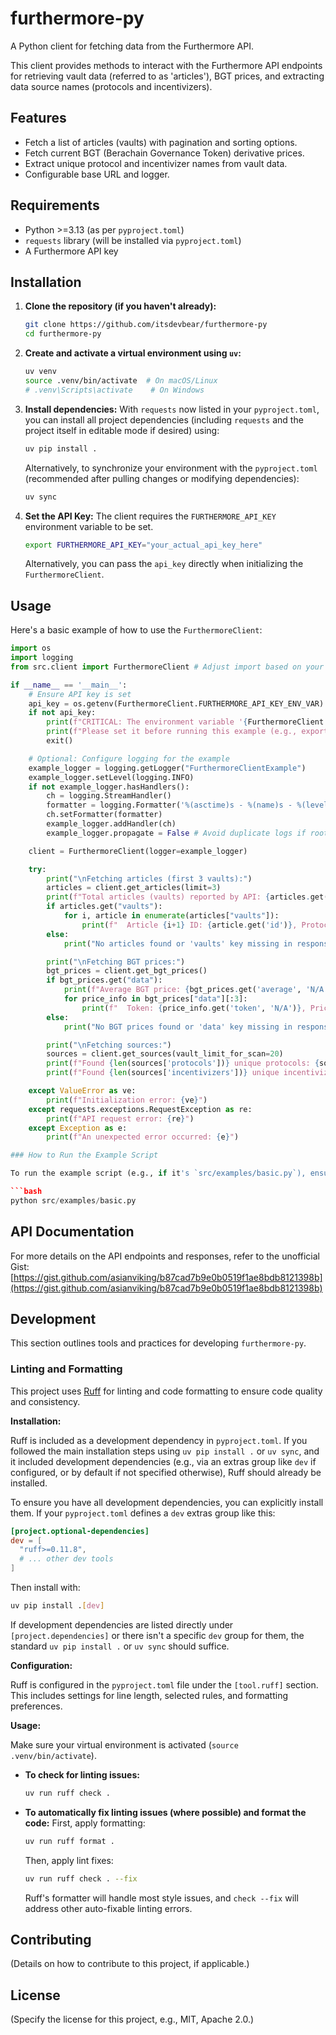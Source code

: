 # furthermore-py

A Python client for fetching data from the Furthermore API.

This client provides methods to interact with the Furthermore API endpoints for retrieving vault data (referred to as 'articles'), BGT prices, and extracting data source names (protocols and incentivizers).

## Features

- Fetch a list of articles (vaults) with pagination and sorting options.
- Fetch current BGT (Berachain Governance Token) derivative prices.
- Extract unique protocol and incentivizer names from vault data.
- Configurable base URL and logger.

## Requirements

- Python >=3.13 (as per `pyproject.toml`)
- `requests` library (will be installed via `pyproject.toml`)
- A Furthermore API key

## Installation

1.  **Clone the repository (if you haven't already):**
    ```bash
    git clone https://github.com/itsdevbear/furthermore-py
    cd furthermore-py
    ```

2.  **Create and activate a virtual environment using `uv`:**
    ```bash
    uv venv
    source .venv/bin/activate  # On macOS/Linux
    # .venv\Scripts\activate    # On Windows
    ```

3.  **Install dependencies:**
    With `requests` now listed in your `pyproject.toml`, you can install all project dependencies (including `requests` and the project itself in editable mode if desired) using:
    ```bash
    uv pip install .
    ```
    Alternatively, to synchronize your environment with the `pyproject.toml` (recommended after pulling changes or modifying dependencies):
    ```bash
    uv sync
    ```

4.  **Set the API Key:**
    The client requires the `FURTHERMORE_API_KEY` environment variable to be set.
    ```bash
    export FURTHERMORE_API_KEY="your_actual_api_key_here"
    ```
    Alternatively, you can pass the `api_key` directly when initializing the `FurthermoreClient`.

## Usage

Here's a basic example of how to use the `FurthermoreClient`:

```python
import os
import logging
from src.client import FurthermoreClient # Adjust import based on your project structure

if __name__ == '__main__':
    # Ensure API key is set
    api_key = os.getenv(FurthermoreClient.FURTHERMORE_API_KEY_ENV_VAR)
    if not api_key:
        print(f"CRITICAL: The environment variable '{FurthermoreClient.FURTHERMORE_API_KEY_ENV_VAR}' is not set.")
        print(f"Please set it before running this example (e.g., export {FurthermoreClient.FURTHERMORE_API_KEY_ENV_VAR}=your_key).")
        exit()

    # Optional: Configure logging for the example
    example_logger = logging.getLogger("FurthermoreClientExample")
    example_logger.setLevel(logging.INFO)
    if not example_logger.hasHandlers():
        ch = logging.StreamHandler()
        formatter = logging.Formatter('%(asctime)s - %(name)s - %(levelname)s - %(message)s')
        ch.setFormatter(formatter)
        example_logger.addHandler(ch)
        example_logger.propagate = False # Avoid duplicate logs if root logger is configured

    client = FurthermoreClient(logger=example_logger)

    try:
        print("\nFetching articles (first 3 vaults):")
        articles = client.get_articles(limit=3)
        print(f"Total articles (vaults) reported by API: {articles.get('count', 'N/A')}")
        if articles.get("vaults"):
            for i, article in enumerate(articles["vaults"]):
                print(f"  Article {i+1} ID: {article.get('id')}, Protocol: {article.get('metadata', {}).get('protocolName', 'N/A')}")
        else:
            print("No articles found or 'vaults' key missing in response.")

        print("\nFetching BGT prices:")
        bgt_prices = client.get_bgt_prices()
        if bgt_prices.get("data"):
            print(f"Average BGT price: {bgt_prices.get('average', 'N/A')}")
            for price_info in bgt_prices["data"][:3]: 
                print(f"  Token: {price_info.get('token', 'N/A')}, Price: {price_info.get('price', 'N/A')}")
        else:
            print("No BGT prices found or 'data' key missing in response.")

        print("\nFetching sources:")
        sources = client.get_sources(vault_limit_for_scan=20) 
        print(f"Found {len(sources['protocols'])} unique protocols: {sources['protocols'] or 'None'}")
        print(f"Found {len(sources['incentivizers'])} unique incentivizers: {sources['incentivizers'] or 'None'}")

    except ValueError as ve:
        print(f"Initialization error: {ve}")
    except requests.exceptions.RequestException as re:
        print(f"API request error: {re}")
    except Exception as e:
        print(f"An unexpected error occurred: {e}")

### How to Run the Example Script

To run the example script (e.g., if it's `src/examples/basic.py`), ensure your virtual environment is activated and you are in the project root directory:

```bash
python src/examples/basic.py
```

## API Documentation

For more details on the API endpoints and responses, refer to the unofficial Gist:
[https://gist.github.com/asianviking/b87cad7b9e0b0519f1ae8bdb8121398b](https://gist.github.com/asianviking/b87cad7b9e0b0519f1ae8bdb8121398b)

## Development

This section outlines tools and practices for developing `furthermore-py`.

### Linting and Formatting

This project uses [Ruff](https://github.com/astral-sh/ruff) for linting and code formatting to ensure code quality and consistency.

**Installation:**

Ruff is included as a development dependency in `pyproject.toml`. If you followed the main installation steps using `uv pip install .` or `uv sync`, and it included development dependencies (e.g., via an extras group like `dev` if configured, or by default if not specified otherwise), Ruff should already be installed. 

To ensure you have all development dependencies, you can explicitly install them. If your `pyproject.toml` defines a `dev` extras group like this:

```toml
[project.optional-dependencies]
dev = [
  "ruff>=0.11.8",
  # ... other dev tools
]
```

Then install with:
```bash
uv pip install .[dev]
```

If development dependencies are listed directly under `[project.dependencies]` or there isn't a specific `dev` group for them, the standard `uv pip install .` or `uv sync` should suffice.

**Configuration:**

Ruff is configured in the `pyproject.toml` file under the `[tool.ruff]` section. This includes settings for line length, selected rules, and formatting preferences.

**Usage:**

Make sure your virtual environment is activated (`source .venv/bin/activate`).

-   **To check for linting issues:**
    ```bash
    uv run ruff check .
    ```

-   **To automatically fix linting issues (where possible) and format the code:**
    First, apply formatting:
    ```bash
    uv run ruff format .
    ```
    Then, apply lint fixes:
    ```bash
    uv run ruff check . --fix
    ```
    Ruff's formatter will handle most style issues, and `check --fix` will address other auto-fixable linting errors.

## Contributing

(Details on how to contribute to this project, if applicable.)

## License

(Specify the license for this project, e.g., MIT, Apache 2.0.)
